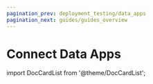 ```yaml
---
pagination_prev: deployment_testing/data_apps
pagination_next: guides/guides_overview
---
```


# Connect Data Apps

import DocCardList from '@theme/DocCardList';

<DocCardList />